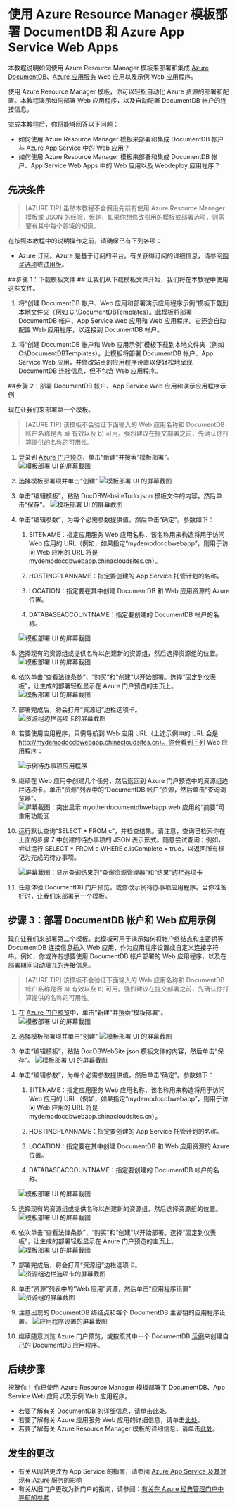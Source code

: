 <properties 
	pageTitle="使用 Azure Resource Manager 模板部署 DocumentDB 和 Azure App Service Web Apps | Azure" 
	description="了解如何使用 Azure Resource Manager 模板部署 DocumentDB 帐户、Azure App Service Web Apps 以及示例 Web 应用程序。" 
	services="documentdb, app-service\web" 
	authors="stephbaron" 
	manager="jhubbard" 
	editor="monicar" 
	documentationCenter=""/>

<tags 
	ms.service="documentdb" 
	ms.workload="data-services" 
	ms.tgt_pltfrm="na" 
	ms.devlang="na" 
	ms.topic="article" 
	ms.date="08/02/2016" 
	wacn.date="10/18/2016" 
	ms.author="hawong"/>  


# 使用 Azure Resource Manager 模板部署 DocumentDB 和 Azure App Service Web Apps

本教程说明如何使用 Azure Resource Manager 模板来部署和集成 [Azure DocumentDB](/home/features/documentdb/)、[Azure 应用服务](/documentation/articles/app-service-changes-existing-services/) Web 应用以及示例 Web 应用程序。

使用 Azure Resource Manager 模板，你可以轻松自动化 Azure 资源的部署和配置。本教程演示如何部署 Web 应用程序，以及自动配置 DocumentDB 帐户的连接信息。

完成本教程后，你将能够回答以下问题：

-	如何使用 Azure Resource Manager 模板来部署和集成 DocumentDB 帐户与 Azure App Service 中的 Web 应用？
-	如何使用 Azure Resource Manager 模板来部署和集成 DocumentDB 帐户、App Service Web Apps 中的 Web 应用以及 Webdeploy 应用程序？

## 先决条件
> [AZURE.TIP] 虽然本教程不会假设先前有使用 Azure Resource Manager 模板或 JSON 的经验，但是，如果你想修改引用的模板或部署选项，则需要有其中每个领域的知识。

在按照本教程中的说明操作之前，请确保已有下列各项：

- Azure 订阅。Azure 是基于订阅的平台。有关获得订阅的详细信息，请参阅[购买选项](/pricing/purchase-options/)或[试用版](/pricing/1rmb-trial/)。

##<a id="CreateDB"></a>步骤 1：下载模板文件 ##
让我们从下载模板文件开始，我们将在本教程中使用这些文件。

1. 将“创建 DocumentDB 帐户、Web 应用和部署演示应用程序示例”模板下载到本地文件夹（例如 C:\\DocumentDBTemplates）。此模板将部署 DocumentDB 帐户、App Service Web 应用和 Web 应用程序。它还会自动配置 Web 应用程序，以连接到 DocumentDB 帐户。

2. 将“创建 DocumentDB 帐户和 Web 应用示例”模板下载到本地文件夹（例如 C:\\DocumentDBTemplates）。此模板将部署 DocumentDB 帐户、App Service Web 应用，并修改站点的应用程序设置以便轻松地呈现 DocumentDB 连接信息，但不包含 Web 应用程序。

##步骤 2：部署 DocumentDB 帐户、App Service Web 应用和演示应用程序示例

现在让我们来部署第一个模板。

> [AZURE.TIP] 该模板不会验证下面输入的 Web 应用名称和 DocumentDB 帐户名称是否 a) 有效以及 b) 可用。强烈建议在提交部署之前，先确认你打算提供的名称的可用性。

1. 登录到 [Azure 门户预览](https://portal.azure.cn)，单击“新建”并搜索“模板部署”。
	![模板部署 UI 的屏幕截图](./media/documentdb-create-documentdb-website/TemplateDeployment1.png)

2. 选择模板部署项并单击“创建” 
	![模板部署 UI 的屏幕截图](./media/documentdb-create-documentdb-website/TemplateDeployment2.png)

3.  单击“编辑模板”，粘贴 DocDBWebsiteTodo.json 模板文件的内容，然后单击“保存”。
	![模板部署 UI 的屏幕截图](./media/documentdb-create-documentdb-website/TemplateDeployment3.png)

4. 单击“编辑参数”，为每个必需参数提供值，然后单击“确定”。参数如下：

	1. SITENAME：指定应用服务 Web 应用名称，该名称用来构造将用于访问 Web 应用的 URL（例如，如果指定“mydemodocdbwebapp”，则用于访问 Web 应用的 URL 将是 mydemodocdbwebapp.chinacloudsites.cn）。

	2. HOSTINGPLANNAME：指定要创建的 App Service 托管计划的名称。

	3. LOCATION：指定要在其中创建 DocumentDB 和 Web 应用资源的 Azure 位置。

	4. DATABASEACCOUNTNAME：指定要创建的 DocumentDB 帐户的名称。

	![模板部署 UI 的屏幕截图](./media/documentdb-create-documentdb-website/TemplateDeployment4.png)  


5. 选择现有的资源组或提供名称以创建新的资源组，然后选择资源组的位置。![模板部署 UI 的屏幕截图](./media/documentdb-create-documentdb-website/TemplateDeployment5.png)
  
6.  依次单击“查看法律条款”、“购买”和“创建”以开始部署。选择“固定到仪表板”，让生成的部署轻松显示在 Azure 门户预览的主页上。
	![模板部署 UI 的屏幕截图](./media/documentdb-create-documentdb-website/TemplateDeployment6.png)

7.  部署完成后，将会打开“资源组”边栏选项卡。
	![资源组边栏选项卡的屏幕截图](./media/documentdb-create-documentdb-website/TemplateDeployment7.png)

8.  若要使用应用程序，只需导航到 Web 应用 URL（上述示例中的 URL 会是 http://mydemodocdbwebapp.chinacloudsites.cn）。你会看到下列 Web 应用程序：

	![示例待办事项应用程序](./media/documentdb-create-documentdb-website/image2.png)  


9. 继续在 Web 应用中创建几个任务，然后返回到 Azure 门户预览中的资源组边栏选项卡。单击“资源”列表中的“DocumentDB 帐户”资源，然后单击“查询浏览器”。
	![屏幕截图：突出显示 myotherdocumentdbwebapp web 应用的“摘要”可重用功能区](./media/documentdb-create-documentdb-website/TemplateDeployment8.png)

10. 运行默认查询“SELECT * FROM c”，并检查结果。请注意，查询已检索你在上面的步骤 7 中创建的待办事项的 JSON 表示形式。随意尝试查询；例如，尝试运行 SELECT * FROM c WHERE c.isComplete = true，以返回所有标记为完成的待办事项。

	![屏幕截图：显示查询结果的“查询资源管理器”和“结果”边栏选项卡](./media/documentdb-create-documentdb-website/image5.png)  


11. 任意体验 DocumentDB 门户预览，或修改示例待办事项应用程序。当你准备好时，让我们来部署另一个模板。
	
## 步骤 3：部署 DocumentDB 帐户和 Web 应用示例

现在让我们来部署第二个模板。此模板可用于演示如何将帐户终结点和主密钥等 DocumentDB 连接信息插入 Web 应用，作为应用程序设置或自定义连接字符串。例如，你或许有想要使用 DocumentDB 帐户部署的 Web 应用程序，以及在部署期间自动填充的连接信息。

> [AZURE.TIP] 该模板不会验证下面输入的 Web 应用名称和 DocumentDB 帐户名称是否 a) 有效以及 b) 可用。强烈建议在提交部署之前，先确认你打算提供的名称的可用性。

1. 在 [Azure 门户预览](https://portal.azure.cn)中，单击“新建”并搜索“模板部署”。
	![模板部署 UI 的屏幕截图](./media/documentdb-create-documentdb-website/TemplateDeployment1.png)

2. 选择模板部署项并单击“创建” 
	![模板部署 UI 的屏幕截图](./media/documentdb-create-documentdb-website/TemplateDeployment2.png)

3.  单击“编辑模板”，粘贴 DocDBWebSite.json 模板文件的内容，然后单击“保存”。
	![模板部署 UI 的屏幕截图](./media/documentdb-create-documentdb-website/TemplateDeployment3.png)

4. 单击“编辑参数”，为每个必需参数提供值，然后单击“确定”。参数如下：

	1. SITENAME：指定应用服务 Web 应用名称，该名称用来构造将用于访问 Web 应用的 URL（例如，如果指定“mydemodocdbwebapp”，则用于访问 Web 应用的 URL 将是 mydemodocdbwebapp.chinacloudsites.cn）。

	2. HOSTINGPLANNAME：指定要创建的 App Service 托管计划的名称。

	3. LOCATION：指定要在其中创建 DocumentDB 和 Web 应用资源的 Azure 位置。

	4. DATABASEACCOUNTNAME：指定要创建的 DocumentDB 帐户的名称。

	![模板部署 UI 的屏幕截图](./media/documentdb-create-documentdb-website/TemplateDeployment4.png)  


5. 选择现有的资源组或提供名称以创建新的资源组，然后选择资源组的位置。
	![模板部署 UI 的屏幕截图](./media/documentdb-create-documentdb-website/TemplateDeployment5.png)
  
6.  依次单击“查看法律条款”、“购买”和“创建”以开始部署。选择“固定到仪表板”，让生成的部署轻松显示在 Azure 门户预览的主页上。
	![模板部署 UI 的屏幕截图](./media/documentdb-create-documentdb-website/TemplateDeployment6.png)

7.  部署完成后，将会打开“资源组”边栏选项卡。
	![资源组边栏选项卡的屏幕截图](./media/documentdb-create-documentdb-website/TemplateDeployment7.png)

8. 单击“资源”列表中的“Web 应用”资源，然后单击“应用程序设置”
	![资源组的屏幕截图](./media/documentdb-create-documentdb-website/TemplateDeployment9.png)

9. 注意出现的 DocumentDB 终结点和每个 DocumentDB 主密钥的应用程序设置。
	![应用程序设置的屏幕截图](./media/documentdb-create-documentdb-website/TemplateDeployment10.png)

10. 继续随意浏览 Azure 门户预览，或按照其中一个 DocumentDB [示例](/documentation/articles/documentdb-dotnet-samples/)来创建自己的 DocumentDB 应用程序。

	
	
<a name="NextSteps"></a>
## 后续步骤

祝贺你！ 你已使用 Azure Resource Manager 模板部署了 DocumentDB、App Service Web 应用以及示例 Web 应用程序。

- 若要了解有关 DocumentDB 的详细信息，请单击[此处](/documentation/services/documentdb/)。
- 若要了解有关 Azure 应用服务 Web 应用的详细信息，请单击[此处](/documentation/services/web-sites/)。
- 若要了解有关 Azure Resource Manager 模板的详细信息，请单击[此处](https://msdn.microsoft.com/zh-cn/library/azure/dn790549.aspx)。


## 发生的更改
* 有关从网站更改为 App Service 的指南，请参阅 [Azure App Service 及其对现有 Azure 服务的影响](/documentation/articles/app-service-changes-existing-services/)
* 有关从旧门户更改为新门户的指南，请参阅：[有关在 Azure 经典管理门户中导航的参考](/documentation/articles/app-service-web-app-azure-portal/)


 

<!---HONumber=Mooncake_1010_2016-->
